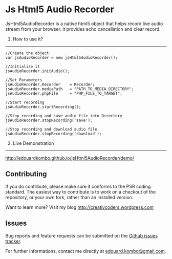 Js Html5 Audio Recorder
=======================

JsHtml5AudioRecorder is a native html5 object that helps record live audio stream from your browser.
it provides echo cancellation and clear record.

1) How to use it?
-----------------

    //Create the object
    var jsAudioRecorder = new jsHtml5AudioRecorder();
    
    //Initialize it
    jsAudioRecorder.initAudio();

    //Set Parameters
    jsAudioRecorder.Recorder    = Recorder;
    jsAudioRecorder.mediaPath   = "PATH_TO_MEDIA_DIRECTORY";
    jsAudioRecorder.phpFile     = "PHP_FILE_TO_TARGET";

    //Start recording
    jsAudioRecorder.startRecording();

    //Stop recording and save audio file into Directory
    jsAudioRecorder.stopRecording('save');

    //Stop recording and download audio file
    jsAudioRecorder.stopRecording('download');
    
    
2) Live Demonstration
---------------------

http://edouardkombo.github.io/jsHtml5AudioRecorder/demo/
    

Contributing
-------------

If you do contribute, please make sure it conforms to the PSR coding standard. The easiest way to contribute is to work on a checkout of the repository, or your own fork, rather than an installed version.

Want to learn more? Visit my blog http://creativcoders.wordpress.com

Issues
------

Bug reports and feature requests can be submitted on the [Github issues tracker](https://github.com/edouardkombo/jsHtml5AudioRecorder/issues).

For further informations, contact me directly at edouard.kombo@gmail.com.
